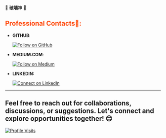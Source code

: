 🎴  **破壊神**  🎴 


<font color="#FF4500">Professional Contacts🍊:</font>
---
- **GITHUB**:



  [![Follow on GitHub](https://img.shields.io/badge/Follow%20on%20GitHub-%23FF4500?style=flat&logo=github&logoColor=black)](https://github.com/Darshan0902) 

- **MEDIUM.COM**:


  [![Follow on Medium](https://img.shields.io/badge/Follow%20on%20Medium-%23FF4500?style=flat&logo=medium&logoColor=white)](https://prabhudarshan09.medium.com/)


- **LINKEDIN:**


  [![Connect on LinkedIn](https://img.shields.io/badge/Connect%20on%20LinkedIn-%23FF4500?style=flat&logo=linkedin&logoColor=white)](https://linkedin.com/in/darshanprabhu009/) 

---

## Feel free to reach out for collaborations, discussions, or suggestions. Let's connect and explore opportunities together! 😊

[![Profile Visits](https://komarev.com/ghpvc/?username=Darshan0902&color=FF4500)](https://github.com/Darshan0902)

